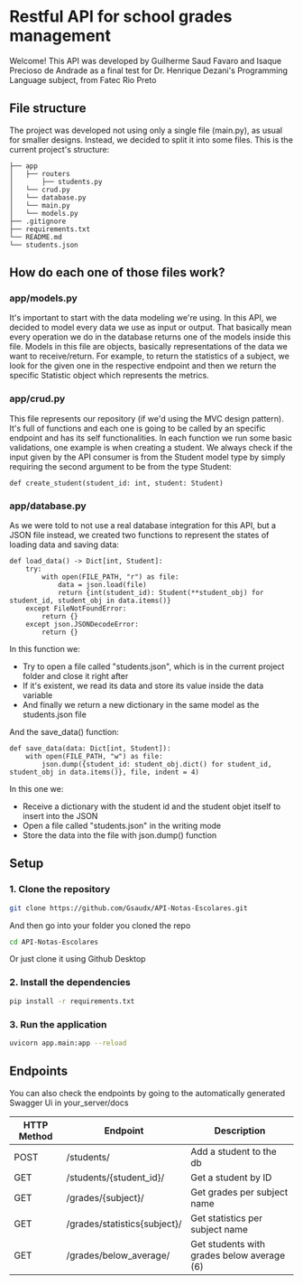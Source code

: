 # Restful API for school grades management
Welcome! This API was developed by Guilherme Saud Favaro and Isaque Precioso de Andrade as a final test for Dr. Henrique Dezani's Programming Language subject, from Fatec Rio Preto

## File structure
The project was developed not using only a single file (main.py), as usual for smaller designs. Instead, we decided to split it into some files. This is the current project's structure:
```
├── app
│   ├── routers
│       ├── students.py
│   └── crud.py
│   └── database.py
│   └── main.py
│   └── models.py
├── .gitignore
├── requirements.txt 
└── README.md
└── students.json
```
## How do each one of those files work?
### app/models.py
It's important to start with the data modeling we're using. In this API, we decided to model every data we use as input or output. That basically mean every operation we do in the database returns one of the models inside this file. Models in this file are objects, basically representations of the data we want to receive/return. For example, to return the statistics of a subject, we look for the given one in the respective endpoint and then we return the specific Statistic object which represents the metrics.

### app/crud.py
This file represents our repository (if we'd using the MVC design pattern). It's full of functions and each one is going to be called by an specific endpoint and has its self functionalities. In each function we run some basic validations, one example is when creating a student. We always check if the input given by the API consumer is from the Student model type by simply requiring the second argument to be from the type Student:
```
def create_student(student_id: int, student: Student)
```

### app/database.py
As we were told to not use a real database integration for this API, but a JSON file instead, we created two functions to represent the states of loading data and saving data:
```
def load_data() -> Dict[int, Student]:
    try:
        with open(FILE_PATH, "r") as file:
            data = json.load(file)
            return {int(student_id): Student(**student_obj) for student_id, student_obj in data.items()}
    except FileNotFoundError:
        return {}
    except json.JSONDecodeError:
        return {}
```
In this function we:
<ul>
  <li> Try to open a file called "students.json", which is in the current project folder and close it right after </li>
  <li> If it's existent, we read its data and store its value inside the data variable </li>
  <li> And finally we return a new dictionary in the same model as the students.json file</li>
</ul>

And the save_data() function:
```
def save_data(data: Dict[int, Student]):
    with open(FILE_PATH, "w") as file:
        json.dump({student_id: student_obj.dict() for student_id, student_obj in data.items()}, file, indent = 4)
```
In this one we: 
<ul>
  <li> Receive a dictionary with the student id and the student objet itself to insert into the JSON </li>
  <li> Open a file called "students.json" in the writing mode </li>
  <li> Store the data into the file with json.dump() function </li>
</ul>

## Setup
### 1. Clone the repository
```bash
git clone https://github.com/Gsaudx/API-Notas-Escolares.git
```
And then go into your folder you cloned the repo
```bash
cd API-Notas-Escolares
```

Or just clone it using Github Desktop

### 2. Install the dependencies
```bash
pip install -r requirements.txt
```

### 3. Run the application
```bash
uvicorn app.main:app --reload
```

## Endpoints
You can also check the endpoints by going to the automatically generated Swagger Ui in your_server/docs

|  HTTP Method  |            Endpoint           |                 Description                |  
| ------------- | ----------------------------- | ------------------------------------------ |
|     POST      |           /students/          |           Add a student to the db          |
|     GET       |    /students/{student_id}/    |             Get a student by ID            |
|     GET       |      /grades/{subject}/       |        Get grades per subject name         |
|     GET       |  /grades/statistics{subject}/ |       Get statistics per subject name      |
|     GET       |      /grades/below_average/   | Get students with grades below average (6) |
